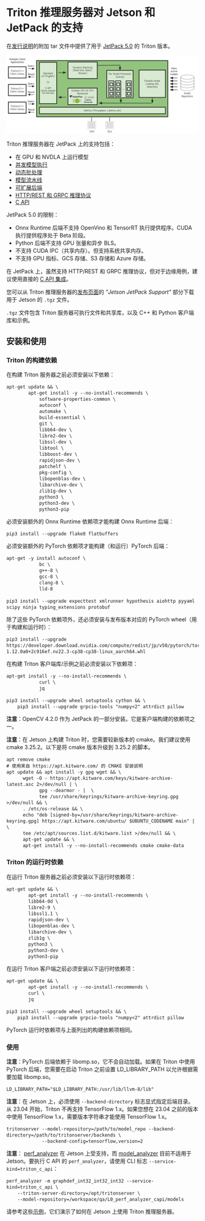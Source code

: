 <!--
# Copyright 2021-2024, NVIDIA CORPORATION & AFFILIATES. All rights reserved.
#
# Redistribution and use in source and binary forms, with or without
# modification, are permitted provided that the following conditions
# are met:
#  * Redistributions of source code must retain the above copyright
#    notice, this list of conditions and the following disclaimer.
#  * Redistributions in binary form must reproduce the above copyright
#    notice, this list of conditions and the following disclaimer in the
#    documentation and/or other materials provided with the distribution.
#  * Neither the name of NVIDIA CORPORATION nor the names of its
#    contributors may be used to endorse or promote products derived
#    from this software without specific prior written permission.
#
# THIS SOFTWARE IS PROVIDED BY THE COPYRIGHT HOLDERS ``AS IS'' AND ANY
# EXPRESS OR IMPLIED WARRANTIES, INCLUDING, BUT NOT LIMITED TO, THE
# IMPLIED WARRANTIES OF MERCHANTABILITY AND FITNESS FOR A PARTICULAR
# PURPOSE ARE DISCLAIMED.  IN NO EVENT SHALL THE COPYRIGHT OWNER OR
# CONTRIBUTORS BE LIABLE FOR ANY DIRECT, INDIRECT, INCIDENTAL, SPECIAL,
# EXEMPLARY, OR CONSEQUENTIAL DAMAGES (INCLUDING, BUT NOT LIMITED TO,
# PROCUREMENT OF SUBSTITUTE GOODS OR SERVICES; LOSS OF USE, DATA, OR
# PROFITS; OR BUSINESS INTERRUPTION) HOWEVER CAUSED AND ON ANY THEORY
# OF LIABILITY, WHETHER IN CONTRACT, STRICT LIABILITY, OR TORT
# (INCLUDING NEGLIGENCE OR OTHERWISE) ARISING IN ANY WAY OUT OF THE USE
# OF THIS SOFTWARE, EVEN IF ADVISED OF THE POSSIBILITY OF SUCH DAMAGE.
-->

# Triton 推理服务器对 Jetson 和 JetPack 的支持

在[发行说明](https://github.com/triton-inference-server/server/releases)的附加 tar 文件中提供了用于 [JetPack 5.0](https://developer.nvidia.com/embedded/jetpack) 的 Triton 版本。

![Triton 在 Jetson 上的架构图](images/triton_on_jetson.png)

Triton 推理服务器在 JetPack 上的支持包括：

* 在 GPU 和 NVDLA 上运行模型
* [并发模型执行](architecture_cn.md#concurrent-model-execution)
* [动态批处理](architecture_cn.md#models-and-schedulers)
* [模型流水线](architecture_cn.md#ensemble-models)
* [可扩展后端](https://github.com/triton-inference-server/backend)
* [HTTP/REST 和 GRPC 推理协议](../customization_guide/inference_protocols.md)
* [C API](../customization_guide/inference_protocols.md#in-process-triton-server-api)

JetPack 5.0 的限制：

* Onnx Runtime 后端不支持 OpenVino 和 TensorRT 执行提供程序。CUDA 执行提供程序处于 Beta 阶段。
* Python 后端不支持 GPU 张量和异步 BLS。
* 不支持 CUDA IPC（共享内存）。但支持系统共享内存。
* 不支持 GPU 指标、GCS 存储、S3 存储和 Azure 存储。

在 JetPack 上，虽然支持 HTTP/REST 和 GRPC 推理协议，但对于边缘用例，建议使用直接的 [C API 集成](../customization_guide/inference_protocols.md#in-process-triton-server-api)。

您可以从 Triton 推理服务器的[发布页面](https://github.com/triton-inference-server/server/releases)的 _"Jetson JetPack Support"_ 部分下载用于 Jetson 的 `.tgz` 文件。

`.tgz` 文件包含 Triton 服务器可执行文件和共享库，以及 C++ 和 Python 客户端库和示例。

## 安装和使用

### Triton 的构建依赖

在构建 Triton 服务器之前必须安装以下依赖：

```
apt-get update && \
        apt-get install -y --no-install-recommends \
            software-properties-common \
            autoconf \
            automake \
            build-essential \
            git \
            libb64-dev \
            libre2-dev \
            libssl-dev \
            libtool \
            libboost-dev \
            rapidjson-dev \
            patchelf \
            pkg-config \
            libopenblas-dev \
            libarchive-dev \
            zlib1g-dev \
            python3 \
            python3-dev \
            python3-pip
```

必须安装额外的 Onnx Runtime 依赖项才能构建 Onnx Runtime 后端：

```
pip3 install --upgrade flake8 flatbuffers
```

必须安装额外的 PyTorch 依赖项才能构建（和运行）PyTorch 后端：

```
apt-get -y install autoconf \
            bc \
            g++-8 \
            gcc-8 \
            clang-8 \
            lld-8

pip3 install --upgrade expecttest xmlrunner hypothesis aiohttp pyyaml scipy ninja typing_extensions protobuf
```

除了这些 PyTorch 依赖项外，还必须安装与发布版本对应的 PyTorch wheel（用于构建和运行时）：

```
pip3 install --upgrade https://developer.download.nvidia.com/compute/redist/jp/v50/pytorch/torch-1.12.0a0+2c916ef.nv22.3-cp38-cp38-linux_aarch64.whl
```

在构建 Triton 客户端库/示例之前必须安装以下依赖项：

```
apt-get install -y --no-install-recommends \
            curl \
            jq

pip3 install --upgrade wheel setuptools cython && \
    pip3 install --upgrade grpcio-tools "numpy<2" attrdict pillow
```

**注意**：OpenCV 4.2.0 作为 JetPack 的一部分安装。它是客户端构建的依赖项之一。

**注意**：在 Jetson 上构建 Triton 时，您需要较新版本的 cmake。我们建议使用 cmake 3.25.2。以下是将 cmake 版本升级到 3.25.2 的脚本。

```
apt remove cmake
# 使用来自 https://apt.kitware.com/ 的 CMAKE 安装说明
apt update && apt install -y gpg wget && \
      wget -O - https://apt.kitware.com/keys/kitware-archive-latest.asc 2>/dev/null | \
            gpg --dearmor - |  \
            tee /usr/share/keyrings/kitware-archive-keyring.gpg >/dev/null && \
      . /etc/os-release && \
      echo "deb [signed-by=/usr/share/keyrings/kitware-archive-keyring.gpg] https://apt.kitware.com/ubuntu/ $UBUNTU_CODENAME main" | \
      tee /etc/apt/sources.list.d/kitware.list >/dev/null && \
      apt-get update && \
      apt-get install -y --no-install-recommends cmake cmake-data
```

### Triton 的运行时依赖

在运行 Triton 服务器之前必须安装以下运行时依赖项：

```
apt-get update && \
        apt-get install -y --no-install-recommends \
        libb64-0d \
        libre2-9 \
        libssl1.1 \
        rapidjson-dev \
        libopenblas-dev \
        libarchive-dev \
        zlib1g \
        python3 \
        python3-dev \
        python3-pip
```

在运行 Triton 客户端之前必须安装以下运行时依赖项：

```
apt-get update && \
        apt-get install -y --no-install-recommends \
        curl \
        jq

pip3 install --upgrade wheel setuptools && \
    pip3 install --upgrade grpcio-tools "numpy<2" attrdict pillow
```

PyTorch 运行时依赖项与上面列出的构建依赖项相同。

### 使用

**注意**：PyTorch 后端依赖于 libomp.so，它不会自动加载。如果在 Triton 中使用 PyTorch 后端，您需要在启动 Triton 之前设置 LD_LIBRARY_PATH 以允许根据需要加载 libomp.so。

```
LD_LIBRARY_PATH="$LD_LIBRARY_PATH:/usr/lib/llvm-8/lib"
```

**注意**：在 Jetson 上，必须使用 `--backend-directory` 标志显式指定后端目录。从 23.04 开始，Triton 不再支持 TensorFlow 1.x。如果您想在 23.04 之前的版本中使用 TensorFlow 1.x，需要版本字符串才能使用 TensorFlow 1.x。

```
tritonserver --model-repository=/path/to/model_repo --backend-directory=/path/to/tritonserver/backends \
             --backend-config=tensorflow,version=2
```

**注意**：
[perf_analyzer](https://github.com/triton-inference-server/perf_analyzer/blob/main/README.md)
在 Jetson 上受支持，而 [model_analyzer](model_analyzer_cn.md) 目前不适用于 Jetson。要执行 C API 的 `perf_analyzer`，请使用 CLI 标志 `--service-kind=triton_c_api`：

```shell
perf_analyzer -m graphdef_int32_int32_int32 --service-kind=triton_c_api \
    --triton-server-directory=/opt/tritonserver \
    --model-repository=/workspace/qa/L0_perf_analyzer_capi/models
```

请参考这些[示例](../examples/jetson/README.md)，它们演示了如何在 Jetson 上使用 Triton 推理服务器。
